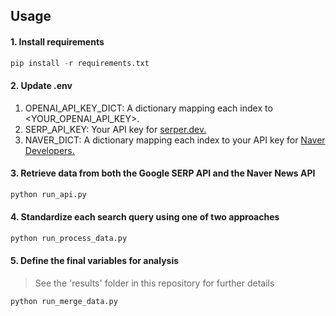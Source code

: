 <div align='center'>
</div>

## Usage

#### 1. Install requirements 
```python 
pip install -r requirements.txt
```

#### 2. Update .env
1) OPENAI_API_KEY_DICT: A dictionary mapping each index to <YOUR_OPENAI_API_KEY>.
2) SERP_API_KEY: Your API key for [serper.dev.](https://serper.dev/.)
3) NAVER_DICT: A dictionary mapping each index to your API key for [Naver Developers.](https://developers.naver.com/main/.)


#### 3. Retrieve data from both the Google SERP API and the Naver News API
```python 
python run_api.py
```

#### 4. Standardize each search query using one of two approaches
```python 
python run_process_data.py
```

#### 5. Define the final variables for analysis
> See the 'results' folder in this repository for further details

```python 
python run_merge_data.py
```
